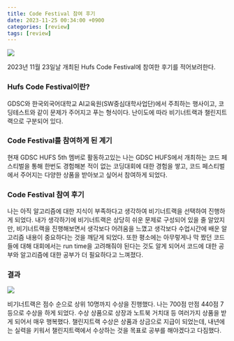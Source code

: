 ```yaml
---
title: Code Festival 참여 후기
date: 2023-11-25 00:34:00 +0900
categories: [review]
tags: [review]
---
```


![](https://velog.velcdn.com/images/acadias12/post/b687ee10-9144-4dc9-8a22-69d5074b9327/image.jpeg)

2023년 11월 23일날 개최된 Hufs Code Festival에 참여한 후기를 적어보려한다.

### Hufs Code Festival이란?

GDSC와 한국외국어대학교 AI교육원(SW중심대학사업단)에서 주최하는 행사이고, 코딩테스트와 같이 문제가 주어지고 푸는 형식이다. 난이도에 따라 비기너트랙과 챌린지트랙으로 구분되어 있다.

### Code Festival를 참여하게 된 계기
현재 GDSC HUFS 5th 멤버로 활동하고있는 나는 GDSC HUFS에서 개최하는 코드 페스티벌을 통해 한번도 경험해본 적이 없는 코딩대회에 대한 경험을 쌓고, 코드 페스티벌에서 주어지는 다양한 상품을 받아보고 싶어서 참여하게 되었다.

### Code Festival 참여 후기

나는 아직 알고리즘에 대한 지식이 부족하다고 생각하여 비기너트랙을 선택하여 진행하게 되었다. 내가 생각하기에 비기너트랙은 상당히 쉬운 문제로 구성되어 있을 줄 알았지만, 비기너트랙을 진행해보면서 생각보다 어려움을 느꼈고 생각보다 수업시간에 배운 알고리즘 내용이 중요하다는 것을 깨닫게 되었다. 또한 평소에는 아무렇게나 막 짰던 코드들에 대해 대회에서는 run time을 고려해줘야 된다는 것도 알게 되어서 코드에 대한 공부와 알고리즘에 대한 공부가 더 필요하다고 느껴졌다.


### 결과

![](https://velog.velcdn.com/images/acadias12/post/23f0922e-0396-4141-a615-b770387f55d6/image.jpeg)


비기너트랙은 점수 순으로 상위 10명까지 수상을 진행했다. 나는 700점 만점 440점 7등으로 수상을 하게 되었다. 수상 상품으로 상장과 노트북 거치대 등 여러가지 상품을 받게 되어서 매우 행복했다. 챌린지트랙 수상은 상품과 상금으로 지급이 되었는데, 내년에는 실력을 키워서 챌린지트랙에서 수상하는 것을 목표로 공부를 해야겠다고 다짐했다.